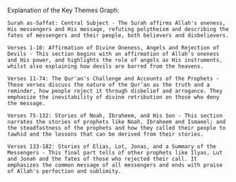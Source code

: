 Explanation of the Key Themes Graph:

    Surah as-Saffat: Central Subject - The Surah affirms Allah's oneness, His messengers and His message, refuting polytheism and describing the fates of messengers and their people, both believers and disbelievers.

    Verses 1-10: Affirmation of Divine Oneness, Angels and Rejection of Devils - This section begins with an affirmation of Allah’s oneness and His power, and highlights the role of angels as His instruments, whilst also explaining how devils are barred from the heavens.

    Verses 11-74: The Qur'an's Challenge and Accounts of the Prophets - These verses discuss the nature of the Qur’an as the truth and a reminder, how people reject it through disbelief and arrogance. They emphasize the inevitability of divine retribution on those who deny the message.

    Verses 75-132: Stories of Noah, Ibraheem, and His Son - This section narrates the stories of prophets like Noah, Ibraheem and Ismaeel; and the steadfastness of the prophets and how they called their people to tawhid and the lessons that can be derived from their stories.

    Verses 133-182: Stories of Elias, Lot, Jonas, and a Summary of the Messengers - This final part tells of other prophets like Ilyas, Lut and Jonah and the fates of those who rejected their call. It emphasizes the common message of all messengers and ends with praise of Allah's perfection and sublimity.
